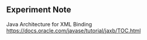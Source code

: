 ## Experiment Note
Java Architecture for XML Binding
https://docs.oracle.com/javase/tutorial/jaxb/TOC.html